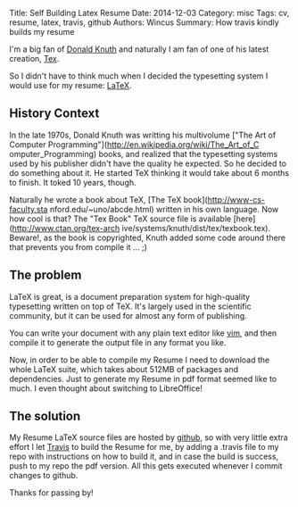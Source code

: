 Title: Self Building Latex Resume
Date: 2014-12-03
Category: misc
Tags: cv, resume, latex, travis, github
Authors: Wincus
Summary: How travis kindly builds my resume

I'm a big fan of [Donald Knuth](http://en.wikipedia.org/wiki/Donald_Knuth) and
naturally I am fan of one of his latest creation, [Tex](http://tug.org/). 

So I didn't have to think much when I decided the typesetting system I would 
use for my resume: [LaTeX](http://www.latex-project.org/).

History Context
---------------
In the late 1970s, Donald Knuth was writting his multivolume 
["The Art of Computer Programming"](http://en.wikipedia.org/wiki/The_Art_of_C
omputer_Programming) books, and realized that the typesetting systems
used by his publisher didn't have the quality he expected. So he decided to 
do something about it. He started TeX thinking it would take about 6 months
to finish. It toked 10 years, though.

Naturally he wrote a book about TeX, [The TeX book](http://www-cs-faculty.sta
nford.edu/~uno/abcde.html) written in his own language. Now how cool is that?
The "Tex Book" TeX source file is available [here](http://www.ctan.org/tex-arch
ive/systems/knuth/dist/tex/texbook.tex). Beware!, as the book is copyrighted, 
Knuth added some code around there that prevents you from compile it ... ;)

The problem
-----------
LaTeX is great, is a document preparation system for high-quality typesetting
written on top of TeX.  It's largely used in the scientific community, but it
can be used for almost any form of publishing.  

You can write your document with any plain text editor like 
[vim](http://vim.org), and then compile it to generate the output file in any 
format you like.

Now, in order to be able to compile my Resume I need to download the whole LaTeX
suite, which takes about 512MB of packages and dependencies.  Just to generate
my Resume in pdf format seemed like to much. I even thought about switching to
LibreOffice!

The solution
------------
My Resume LaTeX source files are hosted by
[github](https://github.com/wincus/curric), so with very little extra effort I
let [Travis](https://travis-ci.org/wincus/curric) to build the Resume for me,
by adding a .travis file to my repo with instructions on how to build it, and
in case the build is success, push to my repo the pdf version. All this gets
executed whenever I commit changes to github. 

Thanks for passing by!

